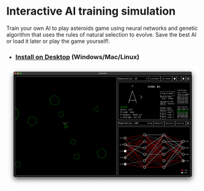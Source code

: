 # Interactive AI training simulation

Train your own AI to play asteroids game using neural networks and genetic algorithm that uses the rules of natural selection to evolve. 
Save the best AI or load it later or play the game yourself!.

[//]: # (- ## [Try on Web]&#40;https://sparshg.github.io/asteroids-genetic&#41;)

- ### [Install on Desktop](https://github.com/sparshg/asteroids-genetic/releases/tag/v0.1.0) (Windows/Mac/Linux)


![](assets/demo.png)

[//]: # (&#40;The testing branch contains incomplete flappy birds AI&#41;)
